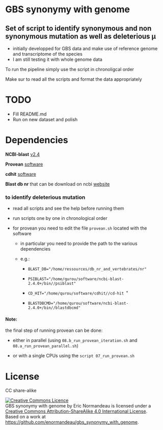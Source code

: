 # GBS synonymy with genome

## Set of script to identify synonymous and non synonymous mutation as well as deleterious µ

*   initially developped for GBS data and make use of reference genome and transcriptome of the species
*   I am still testing it with whole genome data

To run the pipeline simply use the script in chronoligcal order

Make sur to read all the scripts and format the data appropriately

# TODO

- Fill README.md
- Run on new dataset and polish

# Dependencies

**NCBI-blast** [v2.4](https://ftp.ncbi.nlm.nih.gov/blast/executables/blast+/2.4.0/)

**Provean** [software](http://provean.jcvi.org/downloads.php)

**cdhit** [software](https://github.com/weizhongli/cdhit)

**Blast db nr** that can be download on ncbi [website](https://ftp.ncbi.nlm.nih.gov/blast/db/) 

### to identify deleterious mutation 

* read all scripts and see the help before running them
* run scripts one by one in chronological order
* for provean you need to edit the file `provean.sh` located with the software

  *  in particular you need to provide the path to the various dependencies
    * e.g.:

      * `BLAST_DB="/home/ressources/db_nr_and_vertebrates/nr" `

      * `PSIBLAST="/home/qurou/software/ncbi-blast-2.4.0+/bin//psiblast" `    

      * `CD_HIT="/home/qurou/software/cdhit//cd-hit `"                        

      * `BLASTDBCMD="/home/qurou/software/ncbi-blast-2.4.0+/bin//blastdbcmd"` 


#### Note:

the final step of running provean can be done:
*    either in parallel (using `08.b_run_provean_iteration.sh` and `08.a_run_provean_parallel.sh`)

*    or with a single CPUs using the `script 07_run_provean.sh`  

# License

CC share-alike

<a rel="license" href="http://creativecommons.org/licenses/by-sa/4.0/"><img alt="Creative Commons Licence" style="border-width:0" src="https://i.creativecommons.org/l/by-sa/4.0/88x31.png" /></a><br /><span xmlns:dct="http://purl.org/dc/terms/" property="dct:title">GBS synonymy with genome</span> by <span xmlns:cc="http://creativecommons.org/ns#" property="cc:attributionName">Eric Normandeau</span> is licensed under a <a rel="license" href="http://creativecommons.org/licenses/by-sa/4.0/">Creative Commons Attribution-ShareAlike 4.0 International License</a>.<br />Based on a work at <a xmlns:dct="http://purl.org/dc/terms/" href="https://github.com/enormandeau/gbs_synonymy_with_genome" rel="dct:source">https://github.com/enormandeau/gbs_synonymy_with_genome</a>.
